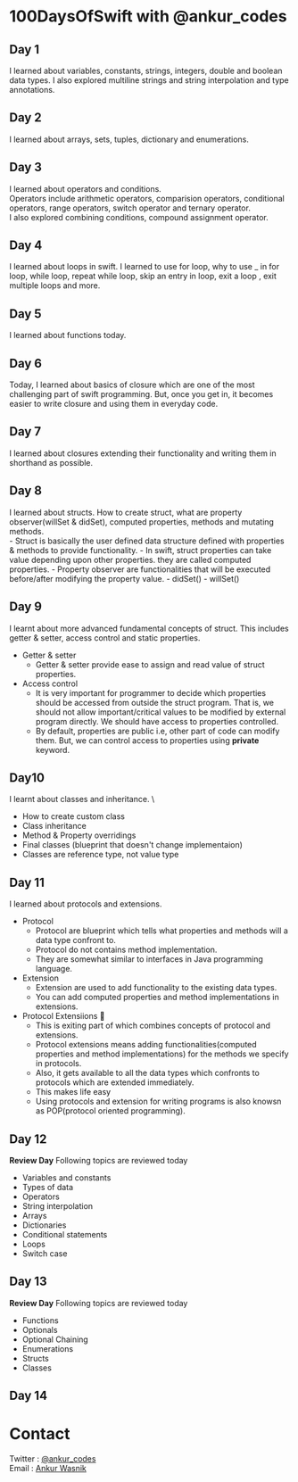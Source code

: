 # 100DaysOfSwift with @ankur\_codes
## Day 1
I learned about variables, constants, strings, integers, double and boolean data types. I also explored multiline strings and string interpolation and type annotations. 

## Day 2
I learned about arrays, sets, tuples, dictionary and enumerations.

## Day 3
I learned about operators and conditions. \
Operators include arithmetic operators, comparision operators, conditional operators, range operators, switch operator and ternary operator. \
I also explored combining conditions, compound assignment operator.

## Day 4
I learned about loops in swift. I learned to use for loop, why to use _ in for loop, while loop, repeat while loop, skip an entry in loop, exit a loop , exit multiple loops and more.

## Day 5
I learned about functions today. 

## Day 6
Today, I learned about basics of closure which are one of the most challenging part of swift programming. But, once you get in, it becomes easier to write closure and using them in everyday code.
## Day 7
 I learned about closures extending their functionality and writing them in shorthand as possible.

 ## Day 8
 I learned about structs. How to create struct, what are property observer(willSet & didSet), computed properties, methods and mutating methods. \
    - Struct is basically the user defined data structure defined with properties & methods to provide functionality.
    - In swift, struct properties can take value depending upon other properties. they are called computed properties.
    - Property observer are functionalities that will be executed before/after modifying the property value.
        - didSet()
        - willSet()
## Day 9
I learnt about more advanced fundamental concepts of struct. This includes getter & setter, access control and static properties.
- Getter & setter 
    - Getter & setter provide ease to assign and read value of struct properties.
- Access control
    - It is very important for programmer to decide which properties should be accessed from outside the struct program. That is, we should not allow important/critical values to be modified by external program directly. We should have access to properties controlled.
    - By default, properties are public i.e, other part of code can modify them. But, we can control access to properties using **private** keyword.
## Day10
I learnt about classes and inheritance. \
- How to create custom class
- Class inheritance
- Method & Property overridings 
- Final classes (blueprint that doesn't change implementaion)
- Classes are reference type, not value type

## Day 11
I learned about protocols and extensions. 
- Protocol 
    - Protocol are blueprint which tells what properties and methods will a data type confront to.
    - Protocol do not contains method implementation.
    - They are somewhat similar to interfaces in Java programming language.
- Extension
    - Extension are used to add functionality to the existing data types.
    - You can add computed properties and method implementations in extensions.
- Protocol Extensiions 🚀
    - This is exiting part of which combines concepts of protocol and extensions.
    - Protocol extensions means adding functionalities(computed properties and method implementations) for the methods we specify in protocols. 
    - Also, it gets available to all the data types which confronts to protocols which are extended immediately.
    - This makes life easy
    - Using protocols and extension for writing programs is also knowsn as POP(protocol oriented programming).

## Day 12 
**Review Day**
Following topics are reviewed today
- Variables and constants
- Types of data
- Operators
- String interpolation
- Arrays
- Dictionaries
- Conditional statements
- Loops
- Switch case

## Day 13 
**Review Day**
Following topics are reviewed today
- Functions
- Optionals
- Optional Chaining
- Enumerations
- Structs
- Classes

## Day 14

# Contact 
Twitter : [@ankur_codes](https://twitter.com/ankur_codes) \
Email   : [Ankur Wasnik](mailto:ankurwasnik@icloud.com)
